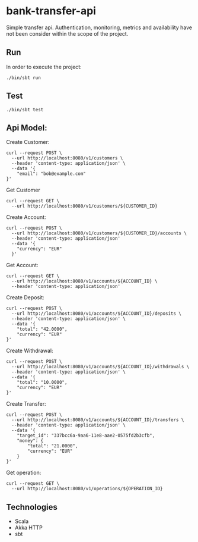 # bank-transfer-api
Simple transfer api. Authentication, monitoring, metrics and availability have not been consider within the scope of the project.

## Run
In order to execute the project:
```
./bin/sbt run
```

## Test
```
./bin/sbt test
```


## Api Model:
Create Customer:
```
curl --request POST \
  --url http://localhost:8080/v1/customers \
  --header 'content-type: application/json' \
  --data '{
	"email": "bob@example.com"
}'
```

Get Customer
```
curl --request GET \
  --url http://localhost:8080/v1/customers/${CUSTOMER_ID}
```

Create Account:
```
curl --request POST \
  --url http://localhost:8080/v1/customers/${CUSTOMER_ID}/accounts \
  --header 'content-type: application/json'
  --data '{
  	"currency": "EUR"
  }'
```

Get Account:
```
curl --request GET \
  --url http://localhost:8080/v1/accounts/${ACCOUNT_ID} \
  --header 'content-type: application/json'
```

Create Deposit:
```
curl --request POST \
  --url http://localhost:8080/v1/accounts/${ACCOUNT_ID}/deposits \
  --header 'content-type: application/json' \
  --data '{
	"total": "42.0000",
	"currency": "EUR"
}'
```

Create Withdrawal:
```
curl --request POST \
  --url http://localhost:8080/v1/accounts/${ACCOUNT_ID}/withdrawals \
  --header 'content-type: application/json' \
  --data '{
	"total": "10.0000",
	"currency": "EUR"
}'
```

Create Transfer:
```
curl --request POST \
  --url http://localhost:8080/v1/accounts/${ACCOUNT_ID}/transfers \
  --header 'content-type: application/json' \
  --data '{
	"target_id": "337bcc6a-9aa6-11e8-aae2-0575fd2b3cfb",
	"money": {
		"total": "21.0000",
		"currency": "EUR"
	}
}'
```

Get operation:
```
curl --request GET \
  --url http://localhost:8080/v1/operations/${OPERATION_ID}
```

## Technologies
 - Scala
 - Akka HTTP
 - sbt